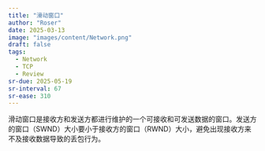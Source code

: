 ```yaml
---
title: "滑动窗口"
author: "Roser"
date: 2025-03-13
image: "images/content/Network.png"
draft: false
tags:
  - Network
  - TCP
  - Review
sr-due: 2025-05-19
sr-interval: 67
sr-ease: 310
---
```

滑动窗口是接收方和发送方都进行维护的一个可接收和可发送数据的窗口。发送方的窗口（SWND）大小要小于接收方的窗口（RWND）大小，避免出现接收方来不及接收数据导致的丢包行为。